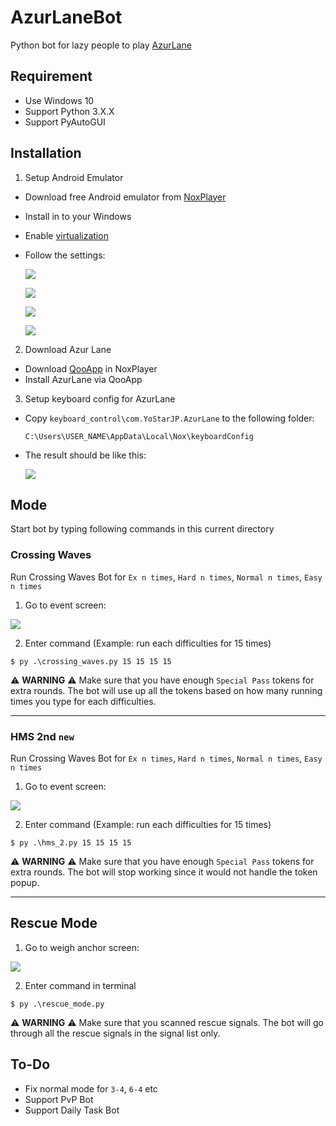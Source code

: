 # AzurLaneBot

Python bot for lazy people to play [AzurLane](https://azurlane.yo-star.com/)

## Requirement

- Use Windows 10
- Support Python 3.X.X
- Support PyAutoGUI

## Installation

1. Setup Android Emulator

  - Download free Android emulator from [NoxPlayer](https://www.bignox.com/)
  - Install in to your Windows
  - Enable [virtualization](https://support.bluestacks.com/hc/en-us/articles/115003174386-How-can-I-enable-virtualization-VT-on-my-PC-)
  - Follow the settings:

    ![](images/readme/setting_1.png)

    ![](images/readme/setting_2.png)

    ![](images/readme/setting_3.png)

    ![](images/readme/setting_4.png)

2. Download Azur Lane

  - Download [QooApp](https://apps.qoo-app.com/en) in NoxPlayer
  - Install AzurLane via QooApp

3. Setup keyboard config for AzurLane

  - Copy `keyboard_control\com.YoStarJP.AzurLane` to the following folder:

    ```
    C:\Users\USER_NAME\AppData\Local\Nox\keyboardConfig
    ```

  - The result should be like this:

    ![](images/readme/keyboard_control.png)

## Mode

Start bot by typing following commands in this current directory

### Crossing Waves

Run Crossing Waves Bot for `Ex n times`, `Hard n times`, `Normal n times`, `Easy n times`

1. Go to event screen:

  ![](images/readme/crossing_waves.png)

2. Enter command (Example: run each difficulties for 15 times)

  ```
  $ py .\crossing_waves.py 15 15 15 15
  ```

⚠️ **WARNING** ⚠️ Make sure that you have enough `Special Pass` tokens for extra rounds. The bot will use up all the tokens based on how many running times you type for each difficulties.

--------------------------------------------------------------------------------

### HMS 2nd `new`

Run Crossing Waves Bot for `Ex n times`, `Hard n times`, `Normal n times`, `Easy n times`

1. Go to event screen:

  ![](images/readme/hms_2.png)

2. Enter command (Example: run each difficulties for 15 times)

  ```
  $ py .\hms_2.py 15 15 15 15
  ```

⚠️ **WARNING** ⚠️ Make sure that you have enough `Special Pass` tokens for extra rounds. The bot will stop working since it would not handle the token popup.

--------------------------------------------------------------------------------

## Rescue Mode

1. Go to weigh anchor screen:

  ![](images/readme/weigh_anchor.png)

2. Enter command in terminal

  ```
  $ py .\rescue_mode.py
  ```

⚠️ **WARNING** ⚠️ Make sure that you scanned rescue signals. The bot will go through all the rescue signals in the signal list only.

## To-Do

- Fix normal mode for `3-4`, `6-4` etc
- Support PvP Bot
- Support Daily Task Bot
